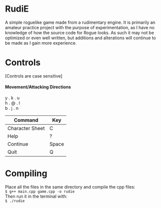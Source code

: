 # RudiE
A simple roguelike game made from a rudimentary engine. It is primarily an amateur practice project with the purpose of experimentation, as I have no knowledge of how the source code for Rogue looks. As such it may not be optimized or even well written, but additions and alterations will continue to be made as I gain more experience.

# Controls  
[Controls are case sensitive]

#### Movement/Attacking Directions
y  .  k  .  u  
h  .  @  .  l  
b  .  j  .  n 

| Command | Key |
|---|---|
| Character Sheet | C |
| Help | ? |
| Continue | Space |
| Quit | Q |

# Compiling  
Place all the files in the same directory and compile the cpp files:  
`$ g++ main.cpp game.cpp -o rudie`  
Then run it in the terminal with:  
`$ ./rudie`   
